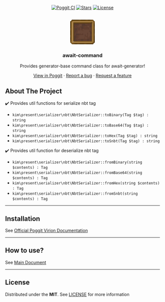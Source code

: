 <!-- PROJECT BADGES -->
<div align="center">

[![Poggit CI][poggit-ci-badge]][poggit-ci-url]
[![Stars][stars-badge]][stars-url]
[![License][license-badge]][license-url]

</div>

<!-- PROJECT LOGO -->
<br />
<div align="center">
  <img src="https://raw.githubusercontent.com/presentkim-pm/await-command/main/assets/icon.png" alt="Logo" width="80" height="80"/>
  <h3>await-command</h3>
  <p align="center">
    Provides generator-base command class for await-generator!

[View in Poggit][poggit-ci-url] · [Report a bug][issues-url] · [Request a feature][issues-url]

  </p>
</div>


<!-- ABOUT THE PROJECT -->

## About The Project

:heavy_check_mark: Provides util functions for serialize nbt tag

- `kim\present\serializer\nbt\NbtSerializer::toBinary(Tag $tag) : string`
- `kim\present\serializer\nbt\NbtSerializer::toBase64(Tag $tag) : string`
- `kim\present\serializer\nbt\NbtSerializer::toHex(Tag $tag) : string`
- `kim\present\serializer\nbt\NbtSerializer::toSnbt(Tag $tag) : string`

:heavy_check_mark: Provides util function for deserialize nbt tag

- `kim\present\serializer\nbt\NbtSerializer::fromBinary(string $contents) : Tag`
- `kim\present\serializer\nbt\NbtSerializer::fromBase64(string $contents) : Tag`
- `kim\present\serializer\nbt\NbtSerializer::fromHex(string $contents) : Tag`
- `kim\present\serializer\nbt\NbtSerializer::fromSnbt(string $contents) : Tag`

-----

## Installation

See [Official Poggit Virion Documentation](https://github.com/poggit/support/blob/master/virion.md)

-----

## How to use?

See [Main Document](https://github.com/presentkim-pm/await-command/blob/main/docs/README.md)

-----

## License

Distributed under the **MIT**. See [LICENSE][license-url] for more information


[poggit-ci-badge]: https://poggit.pmmp.io/ci.shield/presentkim-pm/await-command/await-command?style=for-the-badge

[stars-badge]: https://img.shields.io/github/stars/presentkim-pm/await-command.svg?style=for-the-badge

[license-badge]: https://img.shields.io/github/license/presentkim-pm/await-command.svg?style=for-the-badge

[poggit-ci-url]: https://poggit.pmmp.io/ci/presentkim-pm/await-command/await-command

[stars-url]: https://github.com/presentkim-pm/await-command/stargazers

[issues-url]: https://github.com/presentkim-pm/await-command/issues

[license-url]: https://github.com/presentkim-pm/await-command/blob/main/LICENSE

[project-icon]: https://raw.githubusercontent.com/presentkim-pm/await-command/main/assets/icon.png

